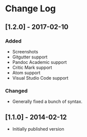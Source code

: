 # Change Log

## [1.2.0] - 2017-02-10
### Added
- Screenshots
- Gitgutter support
- Pandoc Academic support
- Critic Mark support
- Atom support
- Visual Studio Code support

### Changed
- Generally fixed a bunch of syntax.

## [1.1.0] - 2014-02-12
- Initially published version
